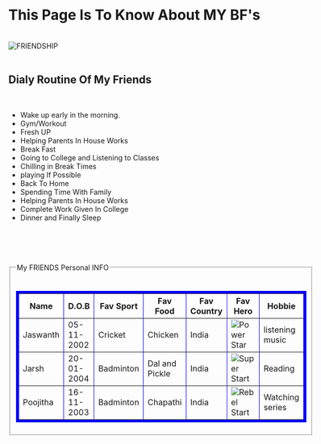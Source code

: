 <html>
    <head>
        <link rel="stylesheet" href="style.css">
        <title>B.F</title>
    </head>
    <body class="background">
        <br>
        <br>
        <h1 class="center2">This Page Is To Know About MY BF's</h1><br>
        <div>
            <img src="https://img.freepik.com/premium-photo/children-s-friendship-four-little-school-students-two-boys-two-girls-stand-embrace-schoolyard_109285-10327.jpg?" alt="FRIENDSHIP" class="center1">
        </div>
        <br>
        <div class="center1">
            <h2 class="center2">Dialy Routine Of My Friends</h2>
            <br>
            <ul class="color">
                <li class="color1">Wake up early in the morning.</li>
                <li class="color1">Gym/Workout</li>
                <li class="color1">Fresh UP</li>
                <li class="color1">Helping Parents In House Works</li>
                <li class="color1">Break Fast</li>
                <li class="color1">Going to College and Listening to Classes</li>
                <li class="color1">Chilling in Break Times</li>
                <li class="color1">playing If Possible</li>
                <li class="color1">Back To Home</li>
                <li class="color1">Spending Time With Family</li>
                <li class="color1">Helping Parents In House Works</li>
                <li class="color1">Complete Work Given In College</li>
                <li class="color1">Dinner and Finally Sleep</li>
            </ul>
        </div><br><br><br><br>
        <form>
            <fieldset>
                <legend class="center2">My FRIENDS Personal INFO</legend><br>
                <table class="color2" border="5" bordercolor="blue">
                    <tr>
                        <th>Name</th>
                        <th>D.O.B</th>
                        <th>Fav Sport</th>
                        <th>Fav Food</th>
                        <th>Fav Country</th>
                        <th>Fav Hero</th>
                        <th>Hobbie</th>
                    </tr>
                    <tr>
                        <td>Jaswanth</td>
                        <td>05-11-2002</td>
                        <td>Cricket</td>
                        <td>Chicken</td>
                        <td>India</td>
                        <td><img src="https://encrypted-tbn0.gstatic.com/images?q=tbn:ANd9GcRIdvzOgveSO0GtKu_ThQTKwjLkUOZqlVX5OQ&usqp=CAU" alt="Power Star"></td>
                        <td>listening music</td>
                    </tr>
                    <tr>
                        <td>Jarsh</td>
                        <td>20-01-2004</td>
                        <td>Badminton</td>
                        <td>Dal and Pickle</td>
                        <td>India</td>
                        <td><img src="https://encrypted-tbn0.gstatic.com/images?q=tbn:ANd9GcS_9GQIjJIRe9rneBLTEJgmPsgs3I448OETRg&usqp=CAU" alt="Super Start"></td>
                        <td>Reading </td>
                    </tr>
                    <tr>
                        <td>Poojitha</td>
                        <td>16-11-2003</td>
                        <td>Badminton</td>
                        <td>Chapathi</td>
                        <td>India</td>
                        <td><img src="https://encrypted-tbn0.gstatic.com/images?q=tbn:ANd9GcR7UNG4ELeyVAKuClOa5XJDSXs2DCa1hXlXqg&usqp=CAU" alt="Rebel Start"></td>
                        <td>Watching series</td>
                    </tr>
                </table>
            </fieldset>
        </form>
    </body>
</html>
